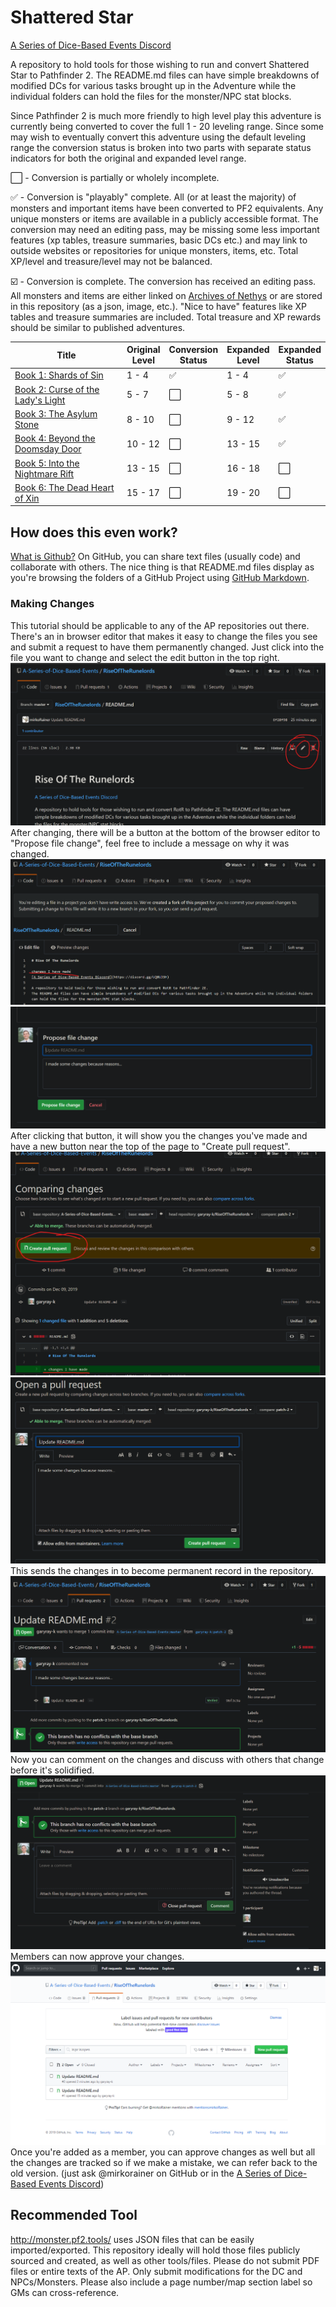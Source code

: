# Shattered Star

[A Series of Dice-Based Events Discord](https://discord.gg/UQ8UD3H)

A repository to hold tools for those wishing to run and convert Shattered Star to Pathfinder 2.
The README.md files can have simple breakdowns of modified DCs for various tasks brought up in the Adventure while the individual folders can hold the files for the monster/NPC stat blocks.

Since Pathfinder 2 is much more friendly to high level play this adventure is currently being converted to cover the full 1 - 20 leveling range. Since some may wish to eventually convert this adventure using the default leveling range the conversion status is broken into two parts with separate status indicators for both the original and expanded level range.

:white_large_square: - Conversion is partially or wholely incomplete.

:white_check_mark: - Conversion is "playably" complete. All (or at least the majority) of monsters and important items have been converted to PF2 equivalents. Any unique monsters or items are available in a publicly accessible format. The conversion may need an editing pass, may be missing some less important features (xp tables, treasure summaries, basic DCs etc.) and may link to outside websites or repositories for unique monsters, items, etc. Total XP/level and treasure/level may not be balanced.

:ballot_box_with_check: - Conversion is complete. The conversion has received an editing pass. All monsters and items are either linked on [Archives of Nethys](https://2e.aonprd.com/) or are stored in this repository (as a json, image, etc.). "Nice to have" features like XP tables and treasure summaries are included. Total treasure and XP rewards should be similar to published adventures.

| Title                                                        | Original<br />Level | Conversion<br />Status | Expanded<br />Level | Expanded<br />Status |
| ------------------------------------------------------------ | ------------------- | ---------------------- | ------------------- | -------------------- |
| [Book 1: Shards of Sin](https://github.com/A-Series-of-Dice-Based-Events/ShatteredStar/tree/master/Chapter1) | 1 - 4               | :white_check_mark:     | 1 - 4               | :white_check_mark:   |
| [Book 2: Curse of the Lady's Light](https://github.com/A-Series-of-Dice-Based-Events/ShatteredStar/tree/master/Chapter2) | 5 - 7               | :white_large_square:   | 5 - 8               | :white_check_mark:   |
| [Book 3: The Asylum Stone](https://github.com/A-Series-of-Dice-Based-Events/ShatteredStar/tree/master/Chapter3) | 8 - 10              | :white_large_square:   | 9 - 12              | :white_check_mark:   |
| [Book 4: Beyond the Doomsday Door](https://github.com/A-Series-of-Dice-Based-Events/ShatteredStar/tree/master/Chapter4) | 10 - 12             | :white_large_square:   | 13 - 15             | :white_check_mark: |
| [Book 5: Into the Nightmare Rift](https://github.com/A-Series-of-Dice-Based-Events/ShatteredStar/tree/master/Chapter5) | 13 - 15             | :white_large_square:   | 16 - 18             | :white_large_square: |
| [Book 6: The Dead Heart of Xin](https://github.com/A-Series-of-Dice-Based-Events/ShatteredStar/tree/master/Chapter6) | 15 - 17             | :white_large_square:   | 19 - 20             | :white_large_square: |

## How does this even work?

[What is Github?](https://youtu.be/U1C0F-Au9h4)
On GitHub, you can share text files (usually code) and collaborate with others. The nice thing is that README.md files display as you're browsing the folders of a GitHub Project using [GitHub Markdown](https://guides.github.com/features/mastering-markdown/).

### Making Changes

This tutorial should be applicable to any of the AP repositories out there.<br/>
There's an in browser editor that makes it easy to change the files you see and submit a request to have them permanently changed.
Just click into the file you want to change and select the edit button in the top right.
![editor icon on GitHub](https://github.com/A-Series-of-Dice-Based-Events/RiseOfTheRunelords/blob/master/Tutorial/ClickEditOnReadmePage.png)
After changing, there will be a button at the bottom of the browser editor to "Propose file change", feel free to include a message on why it was changed.
![typing changes](https://github.com/A-Series-of-Dice-Based-Events/RiseOfTheRunelords/blob/master/Tutorial/TypingChanges.png)
![submit changes](https://github.com/A-Series-of-Dice-Based-Events/RiseOfTheRunelords/blob/master/Tutorial/ProposeFileChange.png)
After clicking that button, it will show you the changes you've made and have a new button near the top of the page to "Create pull request". 
![create a pull request](https://github.com/A-Series-of-Dice-Based-Events/RiseOfTheRunelords/blob/master/Tutorial/CreatePR.png)
![open pull request](https://github.com/A-Series-of-Dice-Based-Events/RiseOfTheRunelords/blob/master/Tutorial/OpenPR.png)
This sends the changes in to become permanent record in the repository.
![submitted pull request](https://github.com/A-Series-of-Dice-Based-Events/RiseOfTheRunelords/blob/master/Tutorial/PR-submitted.png)
Now you can comment on the changes and discuss with others that change before it's solidified.
![comments section](https://github.com/A-Series-of-Dice-Based-Events/RiseOfTheRunelords/blob/master/Tutorial/CommentsOnPR.png)
Members can now approve your changes. 
![where PRs go](https://github.com/A-Series-of-Dice-Based-Events/RiseOfTheRunelords/blob/master/Tutorial/WherePRsGo.png)
Once you're added as a member, you can approve changes as well but all the changes are tracked so if we make a mistake, we can refer back to the old version. (just ask @mirkorainer on GitHub or in the [A Series of Dice-Based Events Discord](https://discord.gg/UQ8UD3H))

## Recommended Tool

http://monster.pf2.tools/ uses JSON files that can be easily imported/exported. This repository ideally will hold those files publicly sourced and created, as well as other tools/files. 
Please do not submit PDF files or entire texts of the AP. Only submit modifications for the DC and NPCs/Monsters. Please also include a page number/map section label so GMs can cross-reference.
